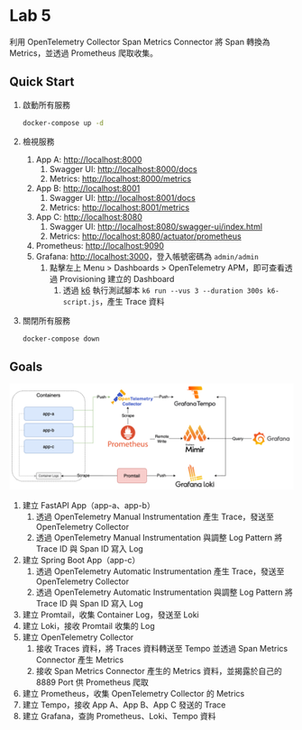 # Lab 5

利用 OpenTelemetry Collector Span Metrics Connector 將 Span 轉換為 Metrics，並透過 Prometheus 爬取收集。

## Quick Start

1. 啟動所有服務

    ```bash
    docker-compose up -d
    ```

2. 檢視服務
   1. App A: [http://localhost:8000](http://localhost:8000)
      1. Swagger UI: [http://localhost:8000/docs](http://localhost:8000/docs)
      2. Metrics: [http://localhost:8000/metrics](http://localhost:8000/metrics)
   2. App B: [http://localhost:8001](http://localhost:8001)
      1. Swagger UI: [http://localhost:8001/docs](http://localhost:8001/docs)
      2. Metrics: [http://localhost:8001/metrics](http://localhost:8001/metrics)
   3. App C: [http://localhost:8080](http://localhost:8082)
      1. Swagger UI: [http://localhost:8080/swagger-ui/index.html](http://localhost:8080/swagger-ui/index.html)
      2. Metrics: [http://localhost:8080/actuator/prometheus](http://localhost:8080/actuator/prometheus)
   5. Prometheus: [http://localhost:9090](http://localhost:9090)
   6. Grafana: [http://localhost:3000](http://localhost:3000)，登入帳號密碼為 `admin/admin`
      1. 點擊左上 Menu > Dashboards > OpenTelemetry APM，即可查看透過 Provisioning 建立的 Dashboard
         1. 透過 [k6](https://k6.io/) 執行測試腳本 `k6 run --vus 3 --duration 300s k6-script.js`，產生 Trace 資料
3. 關閉所有服務

    ```bash
    docker-compose down
    ```

## Goals

![Lab Architecture](./img/lab-5-arch.png)

1. 建立 FastAPI App（app-a、app-b）
   1. 透過 OpenTelemetry Manual Instrumentation 產生 Trace，發送至 OpenTelemetry Collector
   2. 透過 OpenTelemetry Manual Instrumentation 與調整 Log Pattern 將 Trace ID 與 Span ID 寫入 Log
2. 建立 Spring Boot App（app-c）
   1. 透過 OpenTelemetry Automatic Instrumentation 產生 Trace，發送至 OpenTelemetry Collector
   2. 透過 OpenTelemetry Automatic Instrumentation 與調整 Log Pattern 將 Trace ID 與 Span ID 寫入 Log
3. 建立 Promtail，收集 Container Log，發送至 Loki
4. 建立 Loki，接收 Promtail 收集的 Log
5. 建立 OpenTelemetry Collector
   1. 接收 Traces 資料，將 Traces 資料轉送至 Tempo 並透過 Span Metrics Connector 產生 Metrics
   2. 接收 Span Metrics Connector 產生的 Metrics 資料，並揭露於自己的 8889 Port 供 Prometheus 爬取
6. 建立 Prometheus，收集 OpenTelemetry Collector 的 Metrics
7. 建立 Tempo，接收 App A、App B、App C 發送的 Trace
8. 建立 Grafana，查詢 Prometheus、Loki、Tempo 資料
